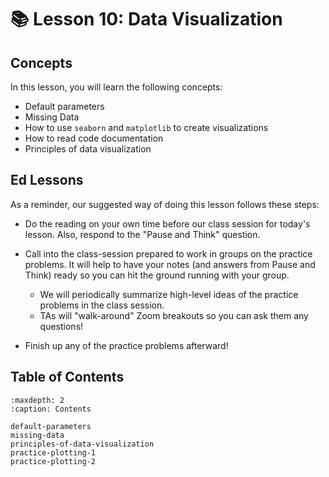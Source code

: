 # 📚 Lesson 10: Data Visualization

##  Concepts  

In this lesson, you will learn the following concepts:  
-  Default parameters  
-  Missing Data  
-  How to use     `seaborn`     and     `matplotlib`     to create visualizations  
-  How to read code documentation  
-  Principles of data visualization  

##  Ed Lessons  

As a reminder, our suggested way of doing this lesson follows these steps:  
-  Do the reading on your own time before our class session for today's lesson. Also, respond to the "Pause and Think" question.  
-  Call into the class-session prepared to work in groups on the practice problems. It will help to have your notes (and answers from Pause and Think) ready so you can hit the ground running with your group.  
    -  We will periodically summarize high-level ideas of the practice problems in the class session.  
    -  TAs will "walk-around" Zoom breakouts so you can ask them any questions!  

-  Finish up any of the practice problems afterward!  



## Table of Contents

```{toctree}
:maxdepth: 2
:caption: Contents

default-parameters
missing-data
principles-of-data-visualization
practice-plotting-1
practice-plotting-2
```